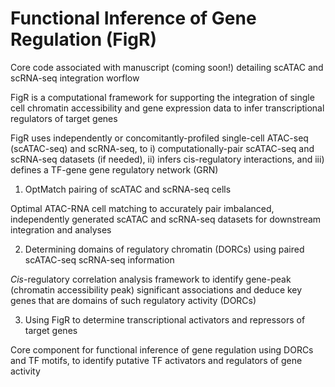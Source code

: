 # Functional Inference of Gene Regulation (FigR)

Core code associated with manuscript (coming soon!) detailing scATAC and scRNA-seq integration worflow

FigR is a computational framework for supporting the integration of single cell chromatin accessibility and gene expression data to infer transcriptional regulators of target genes

FigR uses independently or concomitantly-profiled single-cell ATAC-seq (scATAC-seq) and scRNA-seq, to 
i) computationally-pair scATAC-seq and scRNA-seq datasets (if needed), ii) infers cis-regulatory interactions, and iii) defines a TF-gene gene regulatory network (GRN)


1. OptMatch pairing of scATAC and scRNA-seq cells

Optimal ATAC-RNA cell matching to accurately pair imbalanced, independently generated scATAC and scRNA-seq datasets for downstream integration and analyses 

2. Determining domains of regulatory chromatin (DORCs) using paired scATAC-seq scRNA-seq information

*Cis*-regulatory correlation analysis framework to identify gene-peak (chromatin accessibility peak) significant associations and deduce key genes that are domains of such regulatory activity (DORCs)

3. Using FigR to determine transcriptional activators and repressors of target genes

Core component for functional inference of gene regulation using DORCs and TF motifs, to identify putative TF activators and regulators of gene activity

